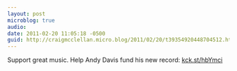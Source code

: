 ```yaml
---
layout: post
microblog: true
audio: 
date: 2011-02-20 11:05:18 -0500
guid: http://craigmcclellan.micro.blog/2011/02/20/t39354920448704512.html
---
```

Support great music.  Help Andy Davis fund his new record: [kck.st/hbYmci](http://kck.st/hbYmci)
